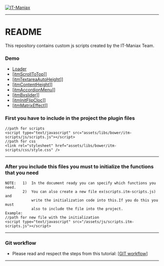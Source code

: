 [![IT-Maniax](http://itmaniax.com/assets/img/itm-logo.png "IT-Maniax")](http://itmaniax.com/ "Visit our website IT-Maniax")

***

# README #

This repository contains custom js scripts created by the IT-Maniax Team.


### Demo ###

+ [Loader](https://jsfiddle.net/itmaniax/w5k1hu7c)
+ [[itmScrollToTop](https://jsfiddle.net/itmaniax/rnmh57c8)]]
+ [[itmTextareaAutoHeight](https://jsfiddle.net/itmaniax/jg02wq6o)]]
+ [[itmContentHeight](https://jsfiddle.net/itmaniax/d2ztq345)]]
+ [[itmAccordionMenu](https://jsfiddle.net/itmaniax/jhratp05)]]
+ [[itmBxslider](https://jsfiddle.net/itmaniax/hL7r0q3w)]]
+ [[itmInitFlipCloc](https://jsfiddle.net/itmaniax/b8omcud1)]]
+ [[itmMatrixEffect](https://jsfiddle.net/itmaniax/av9kw3nu)]]

### First you have to include in the project the plugin files ###

    //path for scripts
    <script type="text/javascript" src="assets/libs/bower/itm-scripts/js/scripts.js"></script> 
    //path for css
    <link rel="stylesheet" href="assets/libs/bower/itm-scripts/css/style.css" />

***

### After you include this files you must to initialize the functions that you need ###

    NOTE:   1)  In the document ready you can specify which functions you need.
            2)  You can also create a new file ex(scripts.itm-scripts.js) and 
                write the initialization code into this.If you do this you must 
                also to include the file into the project.
    Example:
    //path for new file with the initialization
    <script type="text/javascript" src="/assets/js/scripts.itm-scripts.js"></script>

***

### Git workflow ###

+ Please read and respect the steps from this tutorial: [[GIT workflow](https://docs.google.com/document/d/1FVlsaadtFB1JIoSuZJ1zPSf-Gz7_C_bWeaEYc30MICU "IT-Maniax GIT workflow")]

***